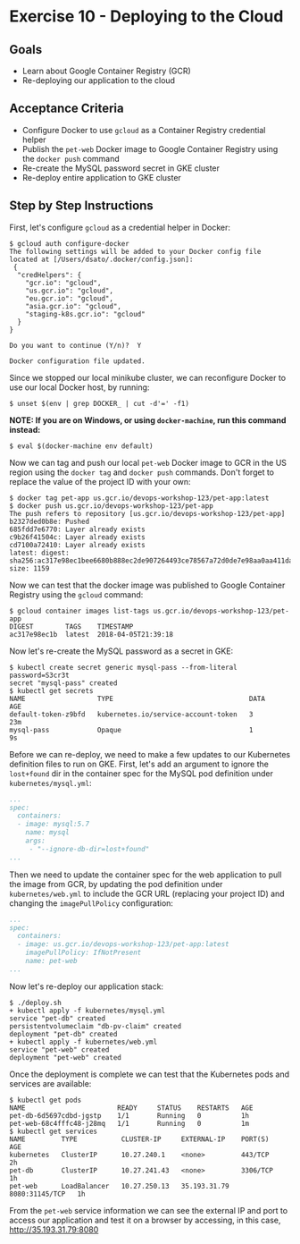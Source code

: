 # Exercise 10 - Deploying to the Cloud

## Goals

* Learn about Google Container Registry (GCR)
* Re-deploying our application to the cloud

## Acceptance Criteria

* Configure Docker to use `gcloud` as a Container Registry credential helper
* Publish the `pet-web` Docker image to Google Container Registry using the
`docker push` command
* Re-create the MySQL password secret in GKE cluster
* Re-deploy entire application to GKE cluster

## Step by Step Instructions

First, let's configure `gcloud` as a credential helper in Docker:

```shell
$ gcloud auth configure-docker
The following settings will be added to your Docker config file
located at [/Users/dsato/.docker/config.json]:
 {
  "credHelpers": {
    "gcr.io": "gcloud",
    "us.gcr.io": "gcloud",
    "eu.gcr.io": "gcloud",
    "asia.gcr.io": "gcloud",
    "staging-k8s.gcr.io": "gcloud"
  }
}

Do you want to continue (Y/n)?  Y

Docker configuration file updated.
```

Since we stopped our local minikube cluster, we can reconfigure Docker to use
our local Docker host, by running:

```shell
$ unset $(env | grep DOCKER_ | cut -d'=' -f1)
```

**NOTE: If you are on Windows, or using `docker-machine`, run this command
instead:**

```shell
$ eval $(docker-machine env default)
```

Now we can tag and push our local `pet-web` Docker image to GCR in the US region
using the `docker tag` and `docker push` commands. Don't forget to replace the
value of the project ID with your own:

```shell
$ docker tag pet-app us.gcr.io/devops-workshop-123/pet-app:latest
$ docker push us.gcr.io/devops-workshop-123/pet-app
The push refers to repository [us.gcr.io/devops-workshop-123/pet-app]
b2327ded0b8e: Pushed
685fdd7e6770: Layer already exists
c9b26f41504c: Layer already exists
cd7100a72410: Layer already exists
latest: digest: sha256:ac317e98ec1bee6680b888ec2de907264493ce78567a72d0de7e98aa0aa411da size: 1159
```

Now we can test that the docker image was published to Google Container Registry
using the `gcloud` command:

```shell
$ gcloud container images list-tags us.gcr.io/devops-workshop-123/pet-app
DIGEST        TAGS    TIMESTAMP
ac317e98ec1b  latest  2018-04-05T21:39:18
```

Now let's re-create the MySQL password as a secret in GKE:

```shell
$ kubectl create secret generic mysql-pass --from-literal password=S3cr3t
secret "mysql-pass" created
$ kubectl get secrets
NAME                  TYPE                                  DATA      AGE
default-token-z9bfd   kubernetes.io/service-account-token   3         23m
mysql-pass            Opaque                                1         9s
```

Before we can re-deploy, we need to make a few updates to our Kubernetes
definition files to run on GKE. First, let's add an argument to ignore the
`lost+found` dir in the container spec for the MySQL pod definition under
`kubernetes/mysql.yml`:

```yaml
...
spec:
  containers:
  - image: mysql:5.7
    name: mysql
    args:
     - "--ignore-db-dir=lost+found"
...
```

Then we need to update the container spec for the web application to pull the
image from GCR, by updating the pod definition under `kubernetes/web.yml` to
include the GCR URL (replacing your project ID) and changing the `imagePullPolicy`
configuration:

```yaml
...
spec:
  containers:
  - image: us.gcr.io/devops-workshop-123/pet-app:latest
    imagePullPolicy: IfNotPresent
    name: pet-web
...
```

Now let's re-deploy our application stack:

```shell
$ ./deploy.sh
+ kubectl apply -f kubernetes/mysql.yml
service "pet-db" created
persistentvolumeclaim "db-pv-claim" created
deployment "pet-db" created
+ kubectl apply -f kubernetes/web.yml
service "pet-web" created
deployment "pet-web" created
```

Once the deployment is complete we can test that the Kubernetes pods and
services are available:

```shell
$ kubectl get pods
NAME                       READY     STATUS    RESTARTS   AGE
pet-db-6d5697cdbd-jgstp    1/1       Running   0          1h
pet-web-68c4fffc48-j28mq   1/1       Running   0          1m
$ kubectl get services
NAME         TYPE           CLUSTER-IP     EXTERNAL-IP    PORT(S)          AGE
kubernetes   ClusterIP      10.27.240.1    <none>         443/TCP          2h
pet-db       ClusterIP      10.27.241.43   <none>         3306/TCP         1h
pet-web      LoadBalancer   10.27.250.13   35.193.31.79   8080:31145/TCP   1h
```

From the `pet-web` service information we can see the external IP and port to
access our application and test it on a browser by accessing, in this case,
http://35.193.31.79:8080
